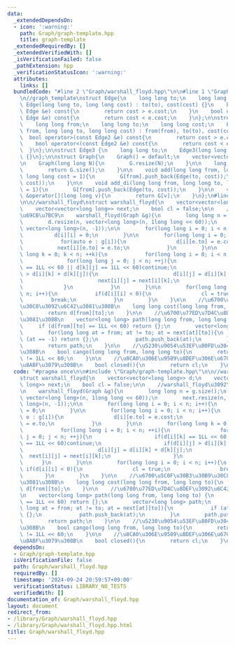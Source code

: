 ```yaml
---
data:
  _extendedDependsOn:
  - icon: ':warning:'
    path: Graph/graph-template.hpp
    title: graph-template
  _extendedRequiredBy: []
  _extendedVerifiedWith: []
  _isVerificationFailed: false
  _pathExtension: hpp
  _verificationStatusIcon: ':warning:'
  attributes:
    links: []
  bundledCode: "#line 2 \"Graph/warshall_floyd.hpp\"\n\n#line 1 \"Graph/graph-template.hpp\"\
    \n//graph_template\nstruct Edge{\n    long long to;\n    long long cost;\n   \
    \ Edge(long long to, long long cost) : to(to), cost(cost) {}\n    bool operator>(const\
    \ Edge &e) const{\n        return cost > e.cost;\n    }\n    bool operator<(const\
    \ Edge &e) const{\n        return cost < e.cost;\n    }\n};\n\nstruct Edge2{\n\
    \    long long from;\n    long long to;\n    long long cost;\n    Edge2(long long\
    \ from, long long to, long long cost) : from(from), to(to), cost(cost) {}\n  \
    \  bool operator>(const Edge2 &e) const{\n        return cost > e.cost;\n    }\n\
    \    bool operator<(const Edge2 &e) const{\n        return cost < e.cost;\n  \
    \  }\n};\n\nstruct Edge3 {\n    long long to;\n    Edge3(long long to) : to(to)\
    \ {}\n};\n\nstruct Graph{\n    Graph() = default;\n    vector<vector<Edge>> G;\n\
    \n    Graph(long long N){\n        G.resize(N);\n    }\n\n    long long size(){\n\
    \        return G.size();\n    }\n\n    void add(long long from, long long to,\
    \ long long cost = 1){\n        G[from].push_back(Edge(to, cost));\n        G[to].push_back(Edge(from,\
    \ cost));\n    }\n\n    void add_di(long long from, long long to, long long cost\
    \ = 1){\n        G[from].push_back(Edge(to, cost));\n    }\n\n    vector<Edge>\
    \ &operator[](long long v){\n        return G[v];\n    }\n};\n#line 4 \"Graph/warshall_floyd.hpp\"\
    \n\n//warshall_floyd\nstruct warshall_floyd{\n    vector<vector<long long>> d;\n\
    \    vector<vector<long long>> next;\n    bool cl = false;\n\n    //warshall_floyd\u3092\
    \u69CB\u7BC9\n    warshall_floyd(Graph &g){\n        long long n = g.size();\n\
    \        d.resize(n, vector<long long>(n, 1long long << 60));\n        next.resize(n,\
    \ vector<long long>(n, -1));\n\n        for(long long i = 0; i < n; i++){\n  \
    \          d[i][i] = 0;\n        }\n\n        for(long long i = 0; i < n; i++){\n\
    \            for(auto e : g[i]){\n                d[i][e.to] = e.cost;\n     \
    \           next[i][e.to] = e.to;\n            }\n        }\n\n        for(long\
    \ long k = 0; k < n; ++k){\n            for(long long i = 0; i < n; ++i){\n  \
    \              for(long long j = 0; j < n; ++j){\n                    if(d[i][k]\
    \ == 1LL << 60 || d[k][j] == 1LL << 60)continue;\n                    if(d[i][j]\
    \ > d[i][k] + d[k][j]){\n                        d[i][j] = d[i][k] + d[k][j];\n\
    \                        next[i][j] = next[i][k];\n                    }\n   \
    \             }\n            }\n        }\n\n        for(long long i = 0; i <\
    \ n; i++){\n            if(d[i][i] < 0){\n                cl = true;\n       \
    \         break;\n            }\n        }\n    }\n\n    //\u6700\u5C0F\u30B3\u30B9\
    \u30C8\u3092\u6C42\u3081\u308B\n    long long cost(long long from, long long to){\n\
    \        return d[from][to];\n    }\n\n    //\u6700\u77ED\u7D4C\u8DEF\u3092\u6C42\
    \u3081\u308B\n    vector<long long> path(long long from, long long to) {\n   \
    \     if (d[from][to] == 1LL << 60) return {};\n        vector<long long> path;\n\
    \        for(long long at = from; at != to; at = next[at][to]){\n            if\
    \ (at == -1) return {};\n            path.push_back(at);\n        }\n        path.push_back(to);\n\
    \        return path;\n    }\n\n    //\u5230\u9054\u53EF\u80FD\u304B\u8ABF\u3079\
    \u308B\n    bool cango(long long from, long long to){\n        return d[from][to]\
    \ != 1LL << 60;\n    }\n\n    //\u8CA0\u306E\u9589\u8DEF\u306E\u6709\u7121\u3092\
    \u8ABF\u3079\u308B\n    bool closed(){\n        return cl;\n    }\n};\n"
  code: "#pragma once\n\n#include \"Graph/graph-template.hpp\"\n\n//warshall_floyd\n\
    struct warshall_floyd{\n    vector<vector<long long>> d;\n    vector<vector<long\
    \ long>> next;\n    bool cl = false;\n\n    //warshall_floyd\u3092\u69CB\u7BC9\
    \n    warshall_floyd(Graph &g){\n        long long n = g.size();\n        d.resize(n,\
    \ vector<long long>(n, 1long long << 60));\n        next.resize(n, vector<long\
    \ long>(n, -1));\n\n        for(long long i = 0; i < n; i++){\n            d[i][i]\
    \ = 0;\n        }\n\n        for(long long i = 0; i < n; i++){\n            for(auto\
    \ e : g[i]){\n                d[i][e.to] = e.cost;\n                next[i][e.to]\
    \ = e.to;\n            }\n        }\n\n        for(long long k = 0; k < n; ++k){\n\
    \            for(long long i = 0; i < n; ++i){\n                for(long long\
    \ j = 0; j < n; ++j){\n                    if(d[i][k] == 1LL << 60 || d[k][j]\
    \ == 1LL << 60)continue;\n                    if(d[i][j] > d[i][k] + d[k][j]){\n\
    \                        d[i][j] = d[i][k] + d[k][j];\n                      \
    \  next[i][j] = next[i][k];\n                    }\n                }\n      \
    \      }\n        }\n\n        for(long long i = 0; i < n; i++){\n           \
    \ if(d[i][i] < 0){\n                cl = true;\n                break;\n     \
    \       }\n        }\n    }\n\n    //\u6700\u5C0F\u30B3\u30B9\u30C8\u3092\u6C42\
    \u3081\u308B\n    long long cost(long long from, long long to){\n        return\
    \ d[from][to];\n    }\n\n    //\u6700\u77ED\u7D4C\u8DEF\u3092\u6C42\u3081\u308B\
    \n    vector<long long> path(long long from, long long to) {\n        if (d[from][to]\
    \ == 1LL << 60) return {};\n        vector<long long> path;\n        for(long\
    \ long at = from; at != to; at = next[at][to]){\n            if (at == -1) return\
    \ {};\n            path.push_back(at);\n        }\n        path.push_back(to);\n\
    \        return path;\n    }\n\n    //\u5230\u9054\u53EF\u80FD\u304B\u8ABF\u3079\
    \u308B\n    bool cango(long long from, long long to){\n        return d[from][to]\
    \ != 1LL << 60;\n    }\n\n    //\u8CA0\u306E\u9589\u8DEF\u306E\u6709\u7121\u3092\
    \u8ABF\u3079\u308B\n    bool closed(){\n        return cl;\n    }\n};\n"
  dependsOn:
  - Graph/graph-template.hpp
  isVerificationFile: false
  path: Graph/warshall_floyd.hpp
  requiredBy: []
  timestamp: '2024-09-24 20:59:57+09:00'
  verificationStatus: LIBRARY_NO_TESTS
  verifiedWith: []
documentation_of: Graph/warshall_floyd.hpp
layout: document
redirect_from:
- /library/Graph/warshall_floyd.hpp
- /library/Graph/warshall_floyd.hpp.html
title: Graph/warshall_floyd.hpp
---
```

